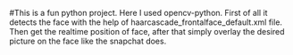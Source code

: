 #This is a fun python project. 
Here I used opencv-python.
First of all it detects the face with the help of haarcascade_frontalface_default.xml file. 
Then get the realtime position of face, after that simply overlay the desired picture on the face like the snapchat does.